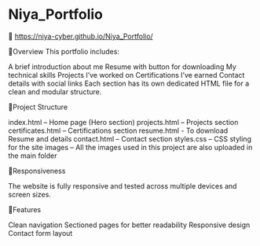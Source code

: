 # Niya_Portfolio

🔗 https://niya-cyber.github.io/Niya_Portfolio/

🔗Overview 
This portfolio includes:

A brief introduction about me
Resume with button for downloading 
My technical skills
Projects I’ve worked on
Certifications I’ve earned
Contact details with social links
Each section has its own dedicated HTML file for a clean and modular structure.

🔗Project Structure

index.html – Home page (Hero section)
projects.html – Projects section
certificates.html – Certifications section
resume.html - To download Resume and details
contact.html – Contact section
styles.css – CSS styling for the site
images – All the images used in this project are also uploaded in the main folder

🔗Responsiveness

The website is fully responsive and tested across multiple devices and screen sizes.

🔗Features

Clean navigation
Sectioned pages for better readability
Responsive design
Contact form layout
